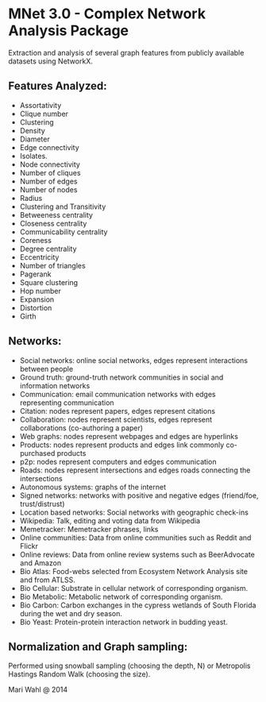 MNet 3.0 - Complex Network Analysis Package
===========================================

Extraction and analysis of several graph features from publicly available datasets using NetworkX.

Features Analyzed:
------------------

* Assortativity
* Clique number
* Clustering
* Density
* Diameter
* Edge connectivity
* Isolates.
* Node connectivity
* Number of cliques
* Number of edges
* Number of nodes
* Radius
* Clustering and Transitivity
* Betweeness centrality
* Closeness centrality
* Communicability centrality
* Coreness
* Degree centrality
* Eccentricity
* Number of triangles
* Pagerank
* Square clustering
* Hop number
* Expansion
* Distortion
* Girth




Networks:
---------
* Social networks: online social networks, edges represent interactions between people
* Ground truth: ground-truth network communities in social and information networks 
* Communication: email communication networks with edges representing communication
* Citation: nodes represent papers, edges represent citations
* Collaboration: nodes represent scientists, edges represent collaborations (co-authoring a paper)
* Web graphs: nodes represent webpages and edges are hyperlinks
* Products: nodes represent products and edges link commonly co-purchased products
* p2p: nodes represent computers and edges communication
* Roads: nodes represent intersections and edges roads connecting the intersections
* Autonomous systems: graphs of the internet
* Signed networks: networks with positive and negative edges (friend/foe, trust/distrust)
* Location based networks: Social networks with geographic check-ins
* Wikipedia: Talk, editing and voting data from Wikipedia
* Memetracker: Memetracker phrases, links
* Online communities:  Data from online communities such as Reddit and Flickr
* Online reviews: Data from online review systems such as BeerAdvocate and Amazon
* Bio Atlas: Food-webs  selected from Ecosystem Network Analysis site and from ATLSS.                 
* Bio Cellular: Substrate in cellular network of corresponding organism.     
* Bio Metabolic: Metabolic network of corresponding organism.      
* Bio Carbon: Carbon exchanges in the cypress wetlands of South Florida during the wet and dry season. 
* Bio Yeast: Protein-protein interaction network in budding yeast.  



Normalization and Graph sampling:
---------------------------------
Performed using snowball sampling (choosing the depth, N) or Metropolis Hastings Random Walk (choosing the size).



Mari Wahl @ 2014


